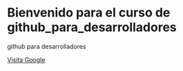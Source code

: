 # Bienvenido para el curso de github_para_desarrolladores
github para desarrolladores

[Visita Google](http://www.google.com)
